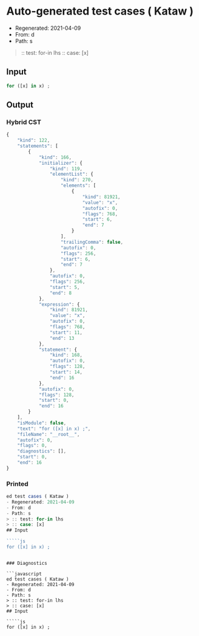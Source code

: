 # Auto-generated test cases ( Kataw )
- Regenerated: 2021-04-09
- From: d
- Path: s
> :: test: for-in lhs
> :: case: [x]
## Input

`````js
for ([x] in x) ;
`````

## Output

### Hybrid CST

```javascript
{
    "kind": 122,
    "statements": [
        {
            "kind": 166,
            "initializer": {
                "kind": 119,
                "elementList": {
                    "kind": 270,
                    "elements": [
                        {
                            "kind": 81921,
                            "value": "x",
                            "autofix": 0,
                            "flags": 768,
                            "start": 6,
                            "end": 7
                        }
                    ],
                    "trailingComma": false,
                    "autofix": 0,
                    "flags": 256,
                    "start": 6,
                    "end": 7
                },
                "autofix": 0,
                "flags": 256,
                "start": 5,
                "end": 8
            },
            "expression": {
                "kind": 81921,
                "value": "x",
                "autofix": 0,
                "flags": 768,
                "start": 11,
                "end": 13
            },
            "statement": {
                "kind": 168,
                "autofix": 0,
                "flags": 128,
                "start": 14,
                "end": 16
            },
            "autofix": 0,
            "flags": 128,
            "start": 0,
            "end": 16
        }
    ],
    "isModule": false,
    "text": "for ([x] in x) ;",
    "fileName": "__root__",
    "autofix": 0,
    "flags": 0,
    "diagnostics": [],
    "start": 0,
    "end": 16
}
```

### Printed

```javascript
ed test cases ( Kataw )
- Regenerated: 2021-04-09
- From: d
- Path: s
> :: test: for-in lhs
> :: case: [x]
## Input

`````js
for ([x] in x) ;
`````
```

### Diagnostics

```javascript
ed test cases ( Kataw )
- Regenerated: 2021-04-09
- From: d
- Path: s
> :: test: for-in lhs
> :: case: [x]
## Input

`````js
for ([x] in x) ;
`````
```

